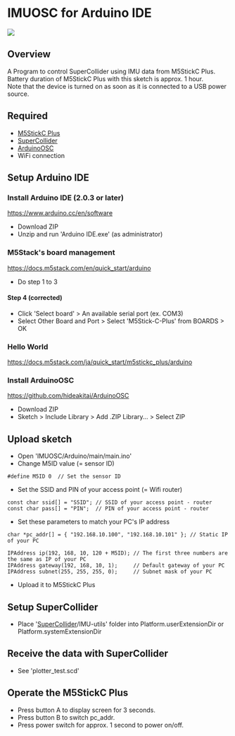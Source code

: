 # IMUOSC for Arduino IDE

[![](https://img.youtube.com/vi/TP_IzwO8O2c/0.jpg)](https://www.youtube.com/watch?v=TP_IzwO8O2c)

## Overview
A Program to control SuperCollider using IMU data from M5StickC Plus.
<br>
Battery duration of M5StickC Plus with this sketch is approx. 1 hour.
<br>
Note that the device is turned on as soon as it is connected to a USB power source.

## Required
- [M5StickC Plus](https://shop.m5stack.com/collections/m5-controllers/products/m5stickc-plus-esp32-pico-mini-iot-development-kit)
- [SuperCollider](https://supercollider.github.io/)
- [ArduinoOSC](https://github.com/hideakitai/ArduinoOSC)
- WiFi connection

## Setup Arduino IDE

### Install Arduino IDE (2.0.3 or later)
https://www.arduino.cc/en/software
- Download ZIP
- Unzip and run 'Arduino IDE.exe' (as administrator)

### M5Stack's board management
https://docs.m5stack.com/en/quick_start/arduino
- Do step 1 to 3
#### Step 4 (corrected)
- Click 'Select board' > An available serial port (ex. COM3)
- Select Other Board and Port > Select 'M5Stick-C-Plus' from BOARDS > OK

### Hello World
https://docs.m5stack.com/ja/quick_start/m5stickc_plus/arduino

### Install ArduinoOSC
https://github.com/hideakitai/ArduinoOSC
- Download ZIP
- Sketch > Include Library > Add .ZIP Library... > Select ZIP

## Upload sketch
- Open 'IMUOSC/Arduino/main/main.ino'
- Change M5ID value (= sensor ID)
```
#define M5ID 0  // Set the sensor ID
```
- Set the SSID and PIN of your access point (= Wifi router)
```
const char ssid[] = "SSID"; // SSID of your access point - router
const char pass[] = "PIN";  // PIN of your access point - router
```
- Set these parameters to match your PC's IP address
```
char *pc_addr[] = { "192.168.10.100", "192.168.10.101" }; // Static IP of your PC
```
```
IPAddress ip(192, 168, 10, 120 + M5ID); // The first three numbers are the same as IP of your PC
IPAddress gateway(192, 168, 10, 1);     // Default gateway of your PC
IPAddress subnet(255, 255, 255, 0);     // Subnet mask of your PC
```
- Upload it to M5StickC Plus

## Setup SuperCollider
- Place '[SuperCollider](https://github.com/piperauritum/IMUOSC/tree/main/SuperCollider)/IMU-utils' folder into Platform.userExtensionDir or Platform.systemExtensionDir

## Receive the data with SuperCollider
- See 'plotter_test.scd'

## Operate the M5StickC Plus
- Press button A to display screen for 3 seconds.
- Press button B to switch pc_addr.
- Press power switch for approx. 1 second to power on/off.